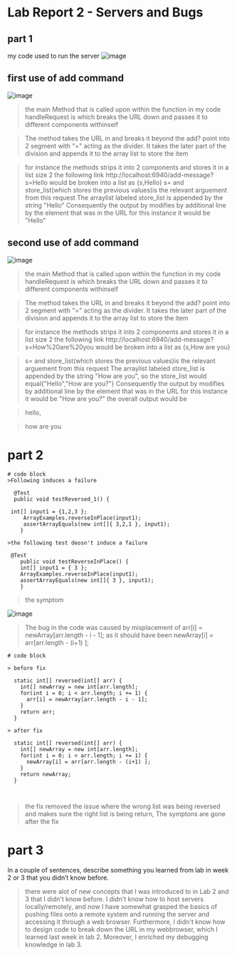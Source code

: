 # Lab Report 2 - Servers and Bugs
## part 1



my code used to run the server
![image](https://user-images.githubusercontent.com/75463270/215680447-28516e71-388a-4bb9-a095-1edf1f976fde.png)





## first use of add command


![image](https://user-images.githubusercontent.com/75463270/215680955-8d32072b-0b67-4cab-8e57-74329efa2e60.png)
  
  > the main Method that is called upon within the function in my code handleRequest is which breaks the URL down and passes it to different components withinself


> The method takes the URL in and breaks it beyond the add? point into 2 segment with "=" acting as the divider. It takes the later part of the division and appends it
> to the array list to store the item

> for instance the methods strips it into 2 components and stores it in a list size 2 the following link http://localhost:6940/add-message?s=Hello would be broken into a list as {s,Hello}
> s=<String> and  store_list(which stores the previous values)is the relevant arguement 
> from this request The arraylist labeled store_list is appended by the string "Hello"
> Consequently the output by modifies by additional line by the element that was in the URL
>for this instance it would be "Hello"
  

## second use of add command
  

  
![image](https://user-images.githubusercontent.com/75463270/215681102-dd4ea5ec-daf5-484a-aa67-5565bff03429.png)
  
  > the main Method that is called upon within the function in my code handleRequest is which breaks the URL down and passes it to different components withinself


> The method takes the URL in and breaks it beyond the add? point into 2 segment with "=" acting as the divider. It takes the later part of the division and appends it
> to the array list to store the item

> for instance the methods strips it into 2 components and stores it in a list size 2 the following link http://localhost:6940/add-message?s=How%20are%20you would be broken into a list as {s,How are you}
  
> s=<String> and  store_list(which stores the previous values)is the relevant arguement 
> from this request The arraylist labeled store_list is appended by the string "How are you", so the store_list would equal{"Hello","How are you?"}
> Consequently the output by modifies by additional line by the element that was in the URL
>for this instance it would be "How are you?"
 > the overall output would be 
  
 > hello,
	
  >how are you
  
  
  
# part 2
  
  
```
# code block
>Following induces a failure
  
  @Test
  public void testReversed_1() {
  
 int[] input1 = {1,2,3 };
     ArrayExamples.reverseInPlace(input1);
     assertArrayEquals(new int[]{ 3,2,1 }, input1);
    }
  
>the following test deosn't induce a failure
  
 @Test 
	public void testReverseInPlace() {
    int[] input1 = { 3 };
    ArrayExamples.reverseInPlace(input1);
    assertArrayEquals(new int[]{ 3 }, input1);
	}
 ``` 
  
> the symptom
  
 ![image](https://user-images.githubusercontent.com/75463270/215696522-c0a3eea4-1c4b-419b-8086-de477fc6e5cf.png)
  
>The bug in the code was caused by misplacement of arr[i] = newArray[arr.length - i - 1]; as it should have been newArray[i] = arr[arr.length - (i+1) ];
  
```
# code block
  
> before fix
  
  static int[] reversed(int[] arr) {
    int[] newArray = new int[arr.length];
    for(int i = 0; i < arr.length; i += 1) {
      arr[i] = newArray[arr.length - i - 1];
    }
    return arr;
  }
                                  
> after fix
  
  static int[] reversed(int[] arr) {
    int[] newArray = new int[arr.length];
    for(int i = 0; i < arr.length; i += 1) {
      newArray[i] = arr[arr.length - (i+1) ];
    }
    return newArray;
  }
                                                                                       
                                 
```
                                  
  >the fix removed the issue where the wrong list was being reversed and makes sure the right list is being return, The symptons are gone after the fix 
  
  
  
# part 3
  
  In a couple of sentences, describe something you learned from lab in week 2 or 3 that you didn’t know before.
  > there were alot of new concepts that I was introduced to in Lab 2 and 3 that I didn't know before. I didn't know how to host servers locally/remotely, and now I have somewhat grasped the basics of pushing files onto a remote system and running the server and accessing it through a web browser. Furthermore, I didn't know how to design code to break down the URL in my webbrowser, which I learned last week in lab 2. Moreover, I enriched my debugging knowledge in lab 3.
  
